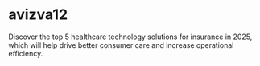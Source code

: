 # avizva12
Discover the top 5 healthcare technology solutions for insurance in 2025, which will help drive better consumer care and increase operational efficiency.
